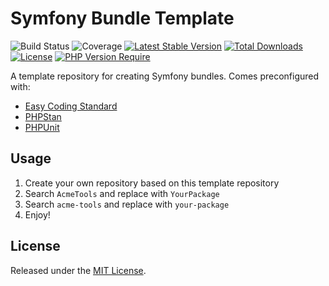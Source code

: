 Symfony Bundle Template
====

![Build Status](https://github.com/headsnet/acme-tools-bundle/actions/workflows/ci.yml/badge.svg)
![Coverage](https://raw.githubusercontent.com/headsnet/acme-tools-bundle/image-data/coverage.svg)
[![Latest Stable Version](https://poser.pugx.org/headsnet/acme-tools-bundle/v)](//packagist.org/packages/headsnet/acme-tools-bundle)
[![Total Downloads](https://poser.pugx.org/headsnet/acme-tools-bundle/downloads)](//packagist.org/packages/headsnet/acme-tools-bundle)
[![License](https://poser.pugx.org/headsnet/acme-tools-bundle/license)](//packagist.org/packages/headsnet/acme-tools-bundle)
[![PHP Version Require](http://poser.pugx.org/headsnet/acme-tools-bundle/require/php)](//packagist.org/packages/headsnet/acme-tools-bundle)

A template repository for creating Symfony bundles. Comes preconfigured with:

- [Easy Coding Standard](https://github.com/easy-coding-standard/easy-coding-standard)
- [PHPStan](https://phpstan.org/)
- [PHPUnit](https://docs.phpunit.de/en/10.5/)

## Usage

1. Create your own repository based on this template repository
2. Search `AcmeTools` and replace with `YourPackage`
3. Search `acme-tools` and replace with `your-package`
4. Enjoy!

## License

Released under the [MIT License](LICENSE).
